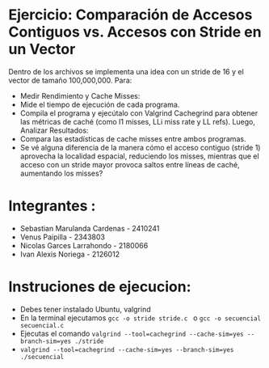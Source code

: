 # Ejercicio: Comparación de Accesos Contiguos vs. Accesos con Stride en un Vector

Dentro de los archivos se implementa una idea con un stride de 16 y el vector de tamaño 100,000,000.
Para:
  - Medir Rendimiento y Cache Misses:
  - Mide el tiempo de ejecución de cada programa.
  - Compila el programa y ejecútalo con Valgrind Cachegrind para obtener las métricas de
   caché (como I1 misses, LLi miss rate y LL refs).
Luego,
Analizar Resultados:
  - Compara las estadísticas de cache misses entre ambos programas.
  - Se vé alguna diferencia de la manera cómo el acceso contiguo (stride 1) aprovecha la localidad espacial,
    reduciendo los misses, mientras que el acceso con un stride mayor provoca saltos entre
    líneas de caché, aumentando los misses?


# Integrantes :

- Sebastian Marulanda Cardenas - 2410241
- Venus Paipilla - 2343803
- Nicolas Garces Larrahondo - 2180066
- Ivan Alexis Noriega - 2126012

# Instruciones de ejecucion:

- Debes tener instalado Ubuntu, valgrind
- En la terminal ejecutamos `gcc -o stride stride.c ` o  `gcc -o secuencial secuencial.c `
- Ejecutas el comando `valgrind --tool=cachegrind --cache-sim=yes --branch-sim=yes ./stride `
- `valgrind --tool=cachegrind --cache-sim=yes --branch-sim=yes ./secuencial `
